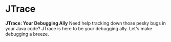 # JTrace
**JTrace: Your Debugging Ally**  Need help tracking down those pesky bugs in your Java code? JTrace is here to be your debugging ally. Let's make debugging a breeze.

